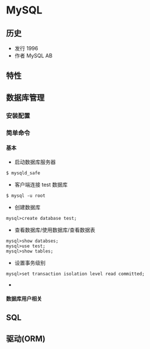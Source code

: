 # MySQL

## 历史
* 发行 1996
* 作者 MySQL AB

## 特性

## 数据库管理

### 安装配置

### 简单命令

#### 基本
* 启动数据库服务器
```shell
$ mysqld_safe
```
* 客户端连接 test 数据库
```shell
$ mysql -u root
```
* 创建数据库
```shell
mysql>create database test;
```
* 查看数据库/使用数据库/查看数据表
```shell
mysql>show databses;
mysql>use test;
mysql>show tables;
```
* 设置事务级别
```
mysql>set transaction isolation level read committed;
```
*
#### 数据库用户相关

## SQL

## 驱动(ORM)
